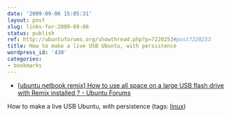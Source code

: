 ```yaml
---
date: '2009-09-06 15:05:31'
layout: post
slug: links-for-2009-09-06
status: publish
ref: http://ubuntuforums.org/showthread.php?p=7220253#post7220253
title: How to make a live USB Ubuntu, with persistence
wordpress_id: '430'
categories:
- bookmarks
---
```


  * [[ubuntu netbook remix] How to use all space on a large USB flash drive with Remix installed ? - Ubuntu Forums](http://ubuntuforums.org/showthread.php?p=7220253#post7220253)


How to make a live USB Ubuntu, with persistence (tags: [linux](http://delicious.com/eob/linux))



